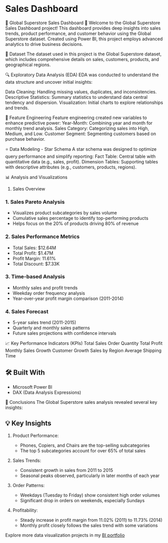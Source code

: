 # Sales Dashboard
🌟 Global Superstore Sales Dashboard 🌟
Welcome to the Global Superstore Sales Dashboard project! 
This dashboard provides deep insights into sales trends, product performance, and customer behavior using the Global Superstore dataset. Created using Power BI, this project employs advanced analytics to drive business decisions.

📂 Dataset
The dataset used in this project is the Global Superstore dataset, which includes comprehensive details on sales, customers, products, and geographical regions.

🔍 Exploratory Data Analysis (EDA)
EDA was conducted to understand the data structure and uncover initial insights:

Data Cleaning: Handling missing values, duplicates, and inconsistencies.
Descriptive Statistics: Summary statistics to understand data central tendency and dispersion.
Visualization: Initial charts to explore relationships and trends.


🔧 Feature Engineering
Feature engineering created new variables to enhance predictive power:
Year-Month: Combining year and month for monthly trend analysis.
Sales Category: Categorizing sales into High, Medium, and Low.
Customer Segment: Segmenting customers based on purchase behavior.

⭐ Data Modeling - Star Schema
A star schema was designed to optimize query performance and simplify reporting:
Fact Table: Central table with quantitative data (e.g., sales, profit).
Dimension Tables: Supporting tables with descriptive attributes (e.g., customers, products, regions).


📊 Analysis and Visualizations
1. Sales Overview
### 1. Sales Pareto Analysis
- Visualizes product subcategories by sales volume
- Cumulative sales percentage to identify top-performing products
- Helps focus on the 20% of products driving 80% of revenue

### 2. Sales Performance Metrics
- Total Sales: $12.64M
- Total Profit: $1.47M
- Profit Margin: 11.61%
- Total Discount: $7.33K

### 3. Time-based Analysis
- Monthly sales and profit trends
- Weekday order frequency analysis
- Year-over-year profit margin comparison (2011-2014)

### 4. Sales Forecast
- 5-year sales trend (2011-2015)
- Quarterly and monthly sales patterns
- Future sales projections with confidence intervals



📈 Key Performance Indicators (KPIs)
Total Sales
Order Quantity
Total Profit
Monthly Sales Growth
Customer Growth
Sales by Region
Average Shipping Time

## 🛠️ Built With
- Microsoft Power BI
- DAX (Data Analysis Expressions)

📌 Conclusions
The Global Superstore sales analysis revealed several key insights:
## 💡 Key Insights
1. Product Performance:
   - Phones, Copiers, and Chairs are the top-selling subcategories
   - The top 5 subcategories account for over 65% of total sales

2. Sales Trends:
   - Consistent growth in sales from 2011 to 2015
   - Seasonal peaks observed, particularly in later months of each year

3. Order Patterns:
   - Weekdays (Tuesday to Friday) show consistent high order volumes
   - Significant drop in orders on weekends, especially Sundays

4. Profitability:
   - Steady increase in profit margin from 11.02% (2011) to 11.73% (2014)
   - Monthly profit closely follows the sales trend with some variations

Explore more data visualization projects in my [BI portfolio](https://my.novypro.com/elvisramirez)
